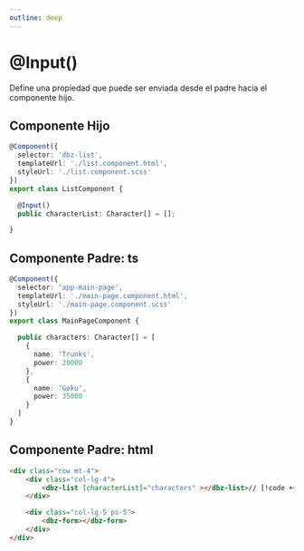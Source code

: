 ```yaml
---
outline: deep
---
```


# @Input()

Define una propiedad que puede ser enviada desde el padre hacia el componente hijo.

## Componente Hijo

```ts
@Component({
  selector: 'dbz-list',
  templateUrl: './list.component.html',
  styleUrl: './list.component.scss'
})
export class ListComponent {

  @Input()
  public characterList: Character[] = [];

}
```

## Componente Padre: ts

```ts
@Component({
  selector: 'app-main-page',
  templateUrl: './main-page.component.html',
  styleUrl: './main-page.component.scss'
})
export class MainPageComponent {

  public characters: Character[] = [
    {
      name: 'Trunks',
      power: 20000
    },
    {
      name: 'Goku',
      power: 35000
    }
  ]
}

```

## Componente Padre: html

```html
<div class="row mt-4">
    <div class="col-lg-4">
        <dbz-list [characterList]="characters" ></dbz-list>// [!code ++]
    </div>

    <div class="col-lg-5 ps-5">
        <dbz-form></dbz-form>
    </div>
</div>
```